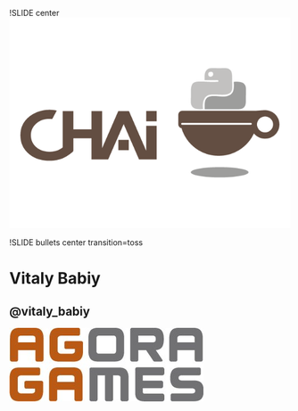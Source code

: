 !SLIDE center
![Chai](logo.png)

!SLIDE bullets center transition=toss

# Vitaly Babiy #

## @vitaly_babiy


![agora logo](agora_logo.jpg)

